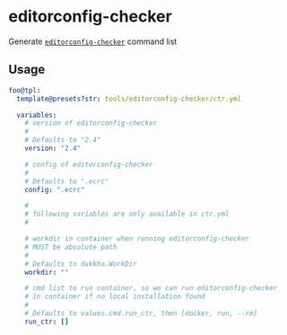# editorconfig-checker

Generate [`editorconfig-checker`](https://github.com/editorconfig-checker/editorconfig-checker) command list

## Usage

```yaml
foo@tpl:
  template@presets?str: tools/editorconfig-checker/ctr.yml

  variables:
    # version of editorconfig-checker
    #
    # Defaults to "2.4"
    version: "2.4"

    # config of editorconfig-checker
    #
    # Defaults to ".ecrc"
    config: ".ecrc"

    #
    # following variables are only available in ctr.yml
    #

    # workdir in container when running editorconfig-checker
    # MUST be absolute path
    #
    # Defaults to dukkha.WorkDir
    workdir: ""

    # cmd list to run container, so we can run editorconfig-checker
    # in container if no local installation found
    #
    # Defaults to values.cmd.run_ctr, then [docker, run, --rm]
    run_ctr: []
```
